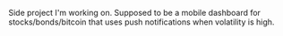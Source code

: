 Side project I'm working on. Supposed to be a mobile dashboard for stocks/bonds/bitcoin that uses push notifications when volatility is high.
